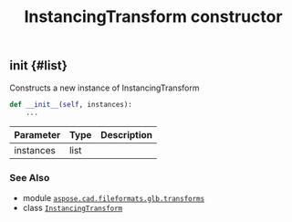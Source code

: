 ﻿---
title: InstancingTransform constructor
second_title: Aspose.CAD for Python via .NET API References
description: 
type: docs
weight: 10
url: /python-net/aspose.cad.fileformats.glb.transforms/instancingtransform/__init__/
is_root: false
---

## __init__ {#list}

Constructs a new instance of InstancingTransform



```python
def __init__(self, instances):
    ...
```


| Parameter | Type | Description |
| :- | :- | :- |
| instances | list |  |



### See Also
* module [`aspose.cad.fileformats.glb.transforms`](../../)
* class [`InstancingTransform`](/cad/python-net/aspose.cad.fileformats.glb.transforms/instancingtransform)

